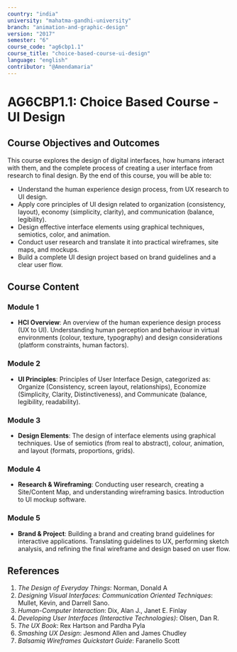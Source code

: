 ```yaml
---
country: "india"
university: "mahatma-gandhi-university"
branch: "animation-and-graphic-design"
version: "2017"
semester: "6"
course_code: "ag6cbp1.1"
course_title: "choice-based-course-ui-design"
language: "english"
contributor: "@Amendamaria"
---
```


# AG6CBP1.1: Choice Based Course - UI Design

## Course Objectives and Outcomes
This course explores the design of digital interfaces, how humans interact with them, and the complete process of creating a user interface from research to final design. By the end of this course, you will be able to:
* Understand the human experience design process, from UX research to UI design.
* Apply core principles of UI design related to organization (consistency, layout), economy (simplicity, clarity), and communication (balance, legibility).
* Design effective interface elements using graphical techniques, semiotics, color, and animation.
* Conduct user research and translate it into practical wireframes, site maps, and mockups.
* Build a complete UI design project based on brand guidelines and a clear user flow.

## Course Content

### **Module 1**
* **HCI Overview**: An overview of the human experience design process (UX to UI). Understanding human perception and behaviour in virtual environments (colour, texture, typography) and design considerations (platform constraints, human factors).

### **Module 2**
* **UI Principles**: Principles of User Interface Design, categorized as: Organize (Consistency, screen layout, relationships), Economize (Simplicity, Clarity, Distinctiveness), and Communicate (balance, legibility, readability).

### **Module 3**
* **Design Elements**: The design of interface elements using graphical techniques. Use of semiotics (from real to abstract), colour, animation, and layout (formats, proportions, grids).

### **Module 4**
* **Research & Wireframing**: Conducting user research, creating a Site/Content Map, and understanding wireframing basics. Introduction to UI mockup software.

### **Module 5**
* **Brand & Project**: Building a brand and creating brand guidelines for interactive applications. Translating guidelines to UX, performing sketch analysis, and refining the final wireframe and design based on user flow.

## References
1.  *The Design of Everyday Things*: Norman, Donald A
2.  *Designing Visual Interfaces: Communication Oriented Techniques*: Mullet, Kevin, and Darrell Sano.
3.  *Human-Computer Interaction*: Dix, Alan J., Janet E. Finlay
4.  *Developing User Interfaces (Interactive Technologies)*: Olsen, Dan R.
5.  *The UX Book*: Rex Hartson and Pardha Pyla
6.  *Smashing UX Design*: Jesmond Allen and James Chudley
7.  *Balsamiq Wireframes Quickstart Guide*: Faranello Scott